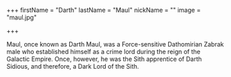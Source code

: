 +++
firstName = "Darth"
lastName = "Maul"
nickName = ""
image = "maul.jpg"

+++

Maul, once known as Darth Maul, was a Force-sensitive Dathomirian Zabrak male who established himself as a crime lord during the reign of the Galactic Empire. Once, however, he was the Sith apprentice of Darth Sidious, and therefore, a Dark Lord of the Sith.